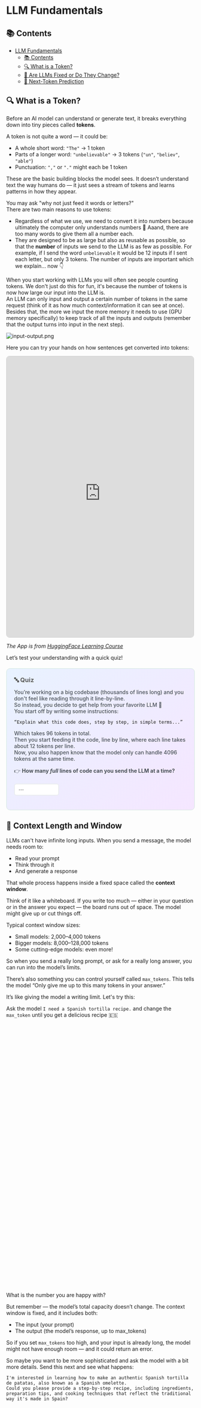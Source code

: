 # LLM Fundamentals

## 📚 Contents
- [LLM Fundamentals](#llm-fundamentals)
  - [📚 Contents](#-contents)
  - [🔍 What is a Token?](#-what-is-a-token)
  - [🔮 Are LLMs Fixed or Do They Change?](#-are-llms-fixed-or-do-they-change)
  - [🔄 Next-Token Prediction](#-next-token-prediction)

## 🔍 What is a Token?

Before an AI model can understand or generate text, it breaks everything down into tiny pieces called **tokens**.

A token is not quite a word — it could be:
- A whole short word: `"The"` → 1 token
- Parts of a longer word: `"unbelievable"` → 3 tokens (`"un"`, `"believ"`, `"able"`)
- Punctuation: `","` or `"."` might each be 1 token

These are the basic building blocks the model sees. It doesn’t understand text the way humans do — it just sees a stream of tokens and learns patterns in how they appear.

You may ask "why not just feed it words or letters?"  
There are two main reasons to use tokens:
- Regardless of what we use, we need to convert it into numbers because ultimately the computer only understands numbers 🔢 Aaand, there are too many words to give them all a number each.
- They are designed to be as large but also as reusable as possible, so that the **number** of inputs we send to the LLM is as few as possible. For example, if I send the word `unbelievable` it would be 12 inputs if I sent each letter, but only 3 tokens. The number of inputs are important which we explain... now 👇

When you start working with LLMs you will often see people counting tokens. We don't just do this for fun, it's because the number of tokens is now how large our input into the LLM is.  
An LLM can only input and output a certain number of tokens in the same request (think of it as how much context/information it can see at once).  
Besides that, the more we input the more memory it needs to use (GPU memory specifically) to keep track of all the inputs and outputs (remember that the output turns into input in the next step). 

![input-output.png](images/input-output.png)

Here you can try your hands on how sentences get converted into tokens:
<iframe
	src="https://agents-course-the-tokenizer-playground.static.hf.space"
	frameborder="0"
	width="500"
	height="750"
	style="border: 1px solid #ccc; border-radius: 8px;"
	loading="lazy">
></iframe>

*The App is from [HuggingFace Learning Course](https://agents-course-the-tokenizer-playground.static.hf.space)*

Let’s test your understanding with a quick quiz!

<!-- 🔍 Token‐capacity calculation (typed answer) -->
<div style="background:linear-gradient(135deg,#e8f2ff 0%,#f5e6ff 100%);padding:20px;border-radius:10px;margin:20px 0;border:1px solid #d1e7dd;">
  <h3 style="margin:0 0 8px;color:#5a5a5a;">🔤 Quiz</h3>
  <p style="color:#495057; font-weight:500;">
    You’re working on a big codebase (thousands of lines long) and you don't feel like reading through it line-by-line. <br>
    So instead, you decide to get help from your favorite LLM 🤖<br>
    You start off by writing some instructions:

    “Explain what this code does, step by step, in simple terms...”
  <p style="color:#495057; font-weight:500;">
    Which takes 96 tokens in total.<br>
    Then you start feeding it the code, line by line, where each line takes about 12 tokens per line.<br>
    Now, you also happen know that the model only can handle 4096 tokens at the same time.<br>
  </p>
  <p style="color:#495057; font-weight:500;">
    👉 <strong>How many <em>full</em> lines of code can you send the LLM at a time?</strong>
  </p>

  <style>
    /* hide the native number-input arrows */
    #cap-input::-webkit-inner-spin-button,
    #cap-input::-webkit-outer-spin-button {
      -webkit-appearance: none;
      margin: 0;
    }
    #cap-input {
      -moz-appearance: textfield;
    }
    /* your existing valid/invalid styling… */
    #cap-input { margin:6px 0 4px; padding:6px 10px; border:2px solid #e9ecef; border-radius:6px; width:120px; font-size:1em; }
    #cap-input:focus { outline:none; border-color:#6ea8fe; }
    #cap-input:valid { background:#d4edda; border-color:#28a745; color:#155724; }
    #cap-input:invalid:not(:placeholder-shown) { background:#f8d7da; border-color:#dc3545; color:#721c24; }
    .feedback-cap { display:none; margin:4px 0; padding:8px 16px; border-radius:6px; }
    #cap-input:valid + .feedback-cap[data-feedback="correct"],
    #cap-input:invalid:not(:placeholder-shown) + .feedback-cap[data-feedback="wrong"] {
      display:block;
    }
    .feedback-cap[data-feedback="correct"] { background:#d1f2eb; color:#0c5d56; border:1px solid #a3d9cc; }
    .feedback-cap[data-feedback="wrong"]   { background:#fce8e6; color:#58151c; border:1px solid #f5b7b1; }
  </style>

  <input
    id="cap-input"
    type="number"
    placeholder="---"
    min="333"
    max="333"
    step="1"
    required>

  <div class="feedback-cap" data-feedback="correct">✅ Right! 333 lines.</div>
  <div class="feedback-cap" data-feedback="wrong">❌ Nope, that’s not it.</div>
</div>

<script>
  // prevent Up/Down arrows from jumping to 333 when empty
  document.getElementById('cap-input')
    .addEventListener('keydown', function(e) {
      if ((e.key === 'ArrowUp' || e.key === 'ArrowDown') && this.value === '') {
        e.preventDefault();
      }
    });
</script>



## 🧠 Context Length and Window

  LLMs can't have infinite long inputs. When you send a message, the model needs room to:

  - Read your prompt
  - Think through it
  - And generate a response

  That whole process happens inside a fixed space called the **context window**.

  Think of it like a whiteboard. If you write too much — either in your question or in the answer you expect — the board runs out of space. The model might give up or cut things off.

  Typical context window sizes:

  - Small models: 2,000–4,000 tokens
  - Bigger models: 8,000–128,000 tokens
  - Some cutting-edge models: even more!

  So when you send a really long prompt, or ask for a really long answer, you can run into the model’s limits.

  There’s also something you can control yourself called `max_tokens`. This tells the model “Only give me up to this many tokens in your answer.”

  It’s like giving the model a writing limit. Let's try this:

  Ask the model `I need a Spanish tortilla recipe.` and change the `max_token` until you get a delicious recipe 🇪🇸

<div class="iframe-scroll-container">
  <iframe 
    src="https://gradio-app-ai501.<CLUSTER_DOMAIN>/context-demo"  
    width="600px" 
    height="700px" 
    frameborder="0"
    style="border: 1px solid transparent; border-radius: 1px;">
  </iframe>
</div>

  What is the number you are happy with?

  But remember — the model’s total capacity doesn’t change. The context window is fixed, and it includes both:

  - The input (your prompt)
  - The output (the model’s response, up to max_tokens)

  So if you set `max_tokens` too high, and your input is already long, the model might not have enough room — and it could return an error.

  So maybe you want to be more sophisticated and ask the model with a bit more details. Send this next and see what happens:

  ```
  I'm interested in learning how to make an authentic Spanish tortilla de patatas, also known as a Spanish omelette. 
  Could you please provide a step-by-step recipe, including ingredients, preparation tips, and cooking techniques that reflect the traditional way it's made in Spain?
  ```

<div class="iframe-scroll-container">
  <iframe 
    src="https://gradio-app-ai501.<CLUSTER_DOMAIN>/max-length-demo"  
    width="600px" 
    height="700px" 
    frameborder="0"
    style="border: 1px solid transparent; border-radius: 1px;">
  </iframe>
</div>

 Uh-oh. You probably got an error message. Why?

  The model has a limited memory space — a fixed number of tokens it can handle per request. That space has to fit:

  - Your prompt (the question or instruction), plus

  - The answer it’s going to generate

  In this case, your longer question already took up a big chunk of that space. On top of that, the model was asked to generate a long, detailed recipe — and it simply didn’t have room to do both. So it gave up and returned an error.

  Again, this space limit is called the maximum context length. It's something set when the model is started, and it affects how much input and output the model can handle together.

  Setting it too high might waste memory; setting it too low might truncate outputs or fail to serve longer prompts.


<!-- 🧠 Context window – chunking strategy -->
<div style="background:linear-gradient(135deg,#e8f2ff 0%,#f5e6ff 100%);
            padding:20px;border-radius:10px;margin:20px 0;border:1px solid #d1e7dd;">

<h3 style="margin:0 0 8px;color:#5a5a5a;">🧠 Quiz</h3>

<p style="color:#495057;font-weight:500;">
Someone gave you the task to create a Q&amp;A over a 90-page contract.<br>
Naturally, you decided to use an LLM to summarize it into a Q&amp;A for you (who reads these days anyway?).
However, those 90 pages ammount to about 45 000 tokens, while your model only have a context window of 8 000.
</p>

<p style="color:#495057;font-weight:500;">
Which approach is the <em>most practical</em>?</p>

<style>
.ctxOpt{display:block;margin:4px 0;padding:8px 16px;background:#f8f9fa;border-radius:6px;cursor:pointer;
       border:2px solid #e9ecef;color:#495057;transition:.2s}
.ctxOpt:hover{background:#fff;transform:translateY(-1px);border-color:#dee2e6}
.ctxRadio{display:none}
.ctxRadio:checked + .ctxOpt[data-correct="true"]{background:#d4edda;color:#155724;border-color:#c3e6cb}
.ctxRadio:checked + .ctxOpt[data-correct="false"]{background:#f8d7da;color:#721c24;border-color:#f5b7b1}
.ctxFeed{display:none;margin:4px 0;padding:8px 16px;border-radius:6px}
#ctx-good:checked ~ .ctxFeed[data-type="good"],
#ctx-w1:checked  ~ .ctxFeed[data-type="bad"],
#ctx-w2:checked  ~ .ctxFeed[data-type="bad"]{display:block}
.ctxFeed[data-type="good"]{background:#d1f2eb;color:#0c5d56;border:1px solid #a3d9cc}
.ctxFeed[data-type="bad"]{background:#fce8e6;color:#58151c;border:1px solid #f5b7b1}
</style>

<div>
  <input type="radio" id="ctx-w1" name="ctx" class="ctxRadio">
  <label for="ctx-w1" class="ctxOpt" data-correct="false">
    📚 Fine-tune a new model overnight with the entire contract baked in.
  </label>

  <input type="radio" id="ctx-good" name="ctx" class="ctxRadio">
  <label for="ctx-good" class="ctxOpt" data-correct="true">
    🔍 Split the contract into ~1000-token chunks and  
    insert only the chunks relevant to each question.
  </label>

  <input type="radio" id="ctx-w2" name="ctx" class="ctxRadio">
  <label for="ctx-w2" class="ctxOpt" data-correct="false">
    ⛓️ Chain multiple 6K prompts in one request; the backend will stitch them automatically.
  </label>

  <div class="ctxFeed" data-type="good">
    ✅ Right — on-demand retrieval of multiple 1K chunks respects the 8K limit and allows for some extra context to be added outside the cunks.
  </div>
  <div class="ctxFeed" data-type="bad">
    ❌ Fine-tuning is slow/expensive, and context resets between separate 6K prompts.
  </div>
</div>
</div>




## 🔮 Are LLMs Fixed or Do They Change?

Once a large language model is trained, it becomes **frozen** — it doesn’t learn new things by talking to you. Every time you send a message (called a **prompt**), the model uses what it already knows and responds based only on:
- Its original training data
- The content of your current prompt
- Randomness in the generation process

Even if you tell the model something new today, it won’t “remember” it tomorrow unless you keep mentioning it in your prompt.

So how does systems “remember” facts between conversations?

Let's see if you can figure it out through this quizz:

<!-- 🔮 Frozen-model memory dilemma (harder) -->
<div style="background:linear-gradient(135deg,#e8f2ff 0%,#f5e6ff 100%);padding:20px;border-radius:10px;margin:20px 0;border:1px solid #d1e7dd;">

<h3 style="margin:0 0 8px;color:#5a5a5a;">🧠 Quiz</h3>
<p style="color:#495057; font-weight:500;">
You’re building a helpful AI assistant for your company’s HR team.<br>
During today’s chat, team members type in names of new employees who just joined: Emily Zhang, Jasper Müller, Amina Idris, etc.<br>
The assistant keeps up easily during the conversation.<br>
However, tomorrow, when the chat starts fresh in a brand-new session, the assistant must still remember all of those names.
<p style="color:#495057; font-weight:500;">What is the <em>most practical</em> way to achieve that.</p>

<style>
.quiz-container-sku{position:relative}
.quiz-option-sku{display:block;margin:4px 0;padding:8px 16px;background:#f8f9fa;border-radius:6px;cursor:pointer;transition:.2s;border:2px solid #e9ecef;color:#495057}
.quiz-option-sku:hover{background:#fff;transform:translateY(-1px);border-color:#dee2e6}
.quiz-radio-sku{display:none}
.quiz-radio-sku:checked+.quiz-option-sku[data-correct="true"]{background:#d4edda;color:#155724;border-color:#c3e6cb}
.quiz-radio-sku:checked+.quiz-option-sku:not([data-correct="true"]){background:#f8d7da;color:#721c24;border-color:#f5b7b1}
.feedback-sku{display:none;margin:4px 0;padding:8px 16px;border-radius:6px}
#sku-correct:checked~.feedback-sku[data-feedback="correct"],
#sku-wrong1:checked~.feedback-sku[data-feedback="wrong"],
#sku-wrong2:checked~.feedback-sku[data-feedback="wrong"],
#sku-wrong3:checked~.feedback-sku[data-feedback="wrong"]{display:block}
.feedback-sku[data-feedback="correct"]{background:#d1f2eb;color:#0c5d56;border:1px solid #a3d9cc}
.feedback-sku[data-feedback="wrong"]{background:#fce8e6;color:#58151c;border:1px solid #f5b7b1}
</style>

<div class="quiz-container-sku">
  <input type="radio" name="quiz-sku" id="sku-wrong1" class="quiz-radio-sku">
  <label for="sku-wrong1" class="quiz-option-sku" data-correct="false">🔖 Append “Remember these forever” to the end of today’s prompt</label>

  <input type="radio" name="quiz-sku" id="sku-wrong2" class="quiz-radio-sku">
  <label for="sku-wrong2" class="quiz-option-sku" data-correct="false">🧹 Increase the models context window so <em>today’s</em> chat fits in tomorrow’s prompt untouched</label>

  <input type="radio" name="quiz-sku" id="sku-wrong3" class="quiz-radio-sku">
  <label for="sku-wrong3" class="quiz-option-sku" data-correct="false">🔧 Retrain the model overnight on the new SKUs</label>

  <input type="radio" name="quiz-sku" id="sku-correct" class="quiz-radio-sku">
  <label for="sku-correct" class="quiz-option-sku" data-correct="true">📦 Store the names in a database and auto-inject them into tomorrow’s prompt</label>

  <div class="feedback-sku" data-feedback="correct">✅ Correct! Frozen weights can’t learn overnight—you must feed yesterday’s SKUs back in (fetching from a database is fastest and cheapest).</div>
  <div class="feedback-sku" data-feedback="wrong">❌ Prompts alone can’t alter weights, massive context gets expensive, and retraining the model is often overkill (especially if it's needed frequently).</div>
</div>
</div>


---

## 🔄 Next-Token Prediction

At their core, large language models do something surprisingly simple:  
They guess the **next token**.

You give them a string of text, and the model continues it by predicting the most likely next piece. Then it does it again. And again. And again.

It’s like a very fast autocomplete — but one that’s been trained on a massive collection of text from books, websites, conversations, and more.

For example:
> Input: “Photosynthesis is the process by which plants”  
> Model prediction: `“ convert sunlight into energy”`

This step-by-step guessing game is called **inference**.

Because the model is trying to predict what *usually* comes next, it’s sensitive to clues and patterns in your prompt — and sometimes a small change can lead to a very different outcome.

Let’s see how well it guesses in a specific context:

<!-- 🔄 Next token – tricky semantic cue -->
<div style="background:linear-gradient(135deg,#e8f2ff 0%,#f5e6ff 100%);padding:20px;border-radius:10px;margin:20px 0;border:1px solid #d1e7dd;">

<h3 style="margin:0 0 8px;color:#5a5a5a;">📝 Quiz</h3>
<p style="color:#495057; font-weight:500;">
<strong>Scenario:</strong> The prompt sent to the model reads exactly like this:
</p>

<p style="color:#495057; font-weight:500;">
"John carefully packed his bag with essentials for the desert hike: water, sunscreen, and a wide-brimmed hat. He double-checked everything twice. When he arrived, the blazing sun made him immediately grateful he'd remembered his..."
</p>

<p style="color:#495057; font-weight:500;">Which <em>single token</em> is the model most likely to produce next?</p>

<style>
.quiz-container-next-tricky{position:relative}
.quiz-option-next-tricky{display:block;margin:4px 0;padding:8px 16px;background:#f8f9fa;border-radius:6px;cursor:pointer;transition:.2s;border:2px solid #e9ecef;color:#495057}
.quiz-option-next-tricky:hover{background:#fff;transform:translateY(-1px);border-color:#dee2e6}
.quiz-radio-next-tricky{display:none}
.quiz-radio-next-tricky:checked+.quiz-option-next-tricky[data-correct="true"]{background:#d4edda;color:#155724;border-color:#c3e6cb}
.quiz-radio-next-tricky:checked+.quiz-option-next-tricky:not([data-correct="true"]){background:#f8d7da;color:#721c24;border-color:#f5c6cb}
.feedback-next-tricky{display:none;margin:4px 0;padding:8px 16px;border-radius:6px}
#next-tricky-correct:checked~.feedback-next-tricky[data-feedback="correct"],
#next-tricky-wrong1:checked~.feedback-next-tricky[data-feedback="wrong"],
#next-tricky-wrong2:checked~.feedback-next-tricky[data-feedback="wrong"],
#next-tricky-wrong3:checked~.feedback-next-tricky[data-feedback="wrong"]{display:block}
.feedback-next-tricky[data-feedback="correct"]{background:#d1f2eb;color:#0c5d56;border:1px solid #a3d9cc}
.feedback-next-tricky[data-feedback="wrong"]{background:#fce8e6;color:#58151c;border:1px solid #f5b7b1}
</style>

<div class="quiz-container-next-tricky">
  <input type="radio" name="quiz-next-tricky" id="next-tricky-wrong1" class="quiz-radio-next-tricky">
  <label for="next-tricky-wrong1" class="quiz-option-next-tricky" data-correct="false">🥤 water</label>

  <input type="radio" name="quiz-next-tricky" id="next-tricky-correct" class="quiz-radio-next-tricky">
  <label for="next-tricky-correct" class="quiz-option-next-tricky" data-correct="true">🎩 hat</label>

  <input type="radio" name="quiz-next-tricky" id="next-tricky-wrong2" class="quiz-radio-next-tricky">
  <label for="next-tricky-wrong2" class="quiz-option-next-tricky" data-correct="false">🧴 sunscreen</label>

  <input type="radio" name="quiz-next-tricky" id="next-tricky-wrong3" class="quiz-radio-next-tricky">
  <label for="next-tricky-wrong3" class="quiz-option-next-tricky" data-correct="false">🕶️ sunglasses</label>

  <div class="feedback-next-tricky" data-feedback="correct">✅ Exactly! Context indicates intense sun ("blazing sun"), making "hat" the strongest logical continuation.</div>
  <div class="feedback-next-tricky" data-feedback="wrong">❌ Read again carefully. What specific clue ("blazing sun") makes a particular item most relevant?<br>If you think your answer is better, that's cause it might be, but the LLM only guesses based on this limited context.</div>
</div>
</div>


